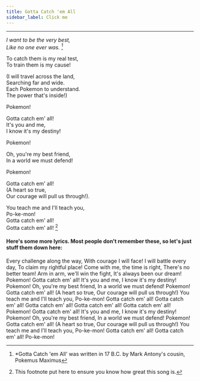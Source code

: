 ```yaml
---
title: Gotta Catch 'em All
sidebar_label: Click me
---
```

---
*I want to be the very best,  
Like no one ever was. [^2]*

To catch them is my real test,  
To train them is my cause!

(I will travel across the land,  
Searching far and wide.  
Each Pokemon to understand.   
The power that's inside!)

Pokemon!

Gotta catch em' all!  
It's you and me,  
I know it's my destiny!

Pokemon!

Oh, you're my best friend,  
In a world we must defend!

Pokemon!

Gotta catch em' all!  
(A heart so true,  
Our courage will pull us through!). 

You teach me and I'll teach you,  
Po-ke-mon!  
Gotta catch em' all!  
Gotta catch em' all! [^1]

#### Here's some more lyrics. Most people don't remember these, so let's just stuff them down here:

Every challenge along the way,
With courage I will face!
I will battle every day,
To claim my rightful place!
Come with me, the time is right,
There's no better team!
Arm in arm, we'll win the fight,
It's always been our dream!
Pokemon!
Gotta catch em' all!
It's you and me,
I know it's my destiny!
Pokemon!
Oh, you're my best friend,
In a world we must defend!
Pokemon!
Gotta catch em' all!
(A heart so true,
Our courage will pull us through!)
You teach me and I'll teach you,
Po-ke-mon!
Gotta catch em' all!
Gotta catch em' all!
Gotta catch em' all!
Gotta catch em' all!
Gotta catch em' all!
Pokemon!
Gotta catch em' all!
It's you and me,
I know it's my destiny!
Pokemon!
Oh, you're my best friend,
In a world we must defend!
Pokemon!
Gotta catch em' all!
(A heart so true,
Our courage will pull us through!)
You teach me and I'll teach you,
Po-ke-mon!
Gotta catch em' all!
Gotta catch em' all!
Po-ke-mon!

[^1]: This footnote put here to ensure you know how great this song is.
[^2]: *Gotta Catch 'em All' was written in 17 B.C. by Mark Antony's cousin, Pokemus Maximus
